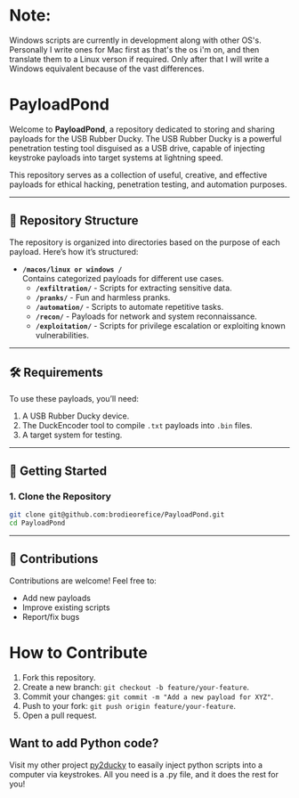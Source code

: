 # Note: 

Windows scripts are currently in development along with other OS's. Personally I write ones for Mac first as that's the os i'm on, and then translate them to a Linux verson if required. Only after that I will write a Windows equivalent because of the vast differences. 



# PayloadPond

Welcome to **PayloadPond**, a repository dedicated to storing and sharing payloads for the USB Rubber Ducky. The USB Rubber Ducky is a powerful penetration testing tool disguised as a USB drive, capable of injecting keystroke payloads into target systems at lightning speed.

This repository serves as a collection of useful, creative, and effective payloads for ethical hacking, penetration testing, and automation purposes.

---

## 📂 Repository Structure

The repository is organized into directories based on the purpose of each payload. Here’s how it’s structured:

- **`/macos/linux or windows /`**  
  Contains categorized payloads for different use cases.
  - **`/exfiltration/`** - Scripts for extracting sensitive data.
  - **`/pranks/`** - Fun and harmless pranks.
  - **`/automation/`** - Scripts to automate repetitive tasks.
  - **`/recon/`** - Payloads for network and system reconnaissance.
  - **`/exploitation/`** - Scripts for privilege escalation or exploiting known vulnerabilities.
---

## 🛠️ Requirements

To use these payloads, you’ll need:
1. A USB Rubber Ducky device.
2. The DuckEncoder tool to compile `.txt` payloads into `.bin` files.
3. A target system for testing.

---

## 🚀 Getting Started

### 1. Clone the Repository
```bash
git clone git@github.com:brodieorefice/PayloadPond.git
cd PayloadPond
```

---

## 🤝 Contributions

Contributions are welcome! Feel free to:
- Add new payloads
- Improve existing scripts
- Report/fix bugs

# How to Contribute  
1. Fork this repository.
2. Create a new branch: `git checkout -b feature/your-feature`.
3. Commit your changes: `git commit -m "Add a new payload for XYZ"`.
4. Push to your fork: `git push origin feature/your-feature`.
5. Open a pull request.

## Want to add Python code?

Visit my other project [py2ducky](https://github.com/brodieorefice/py2ducky) to easaily inject python scripts into a computer via keystrokes. All you need is a .py file, and it does the rest for you! 
 

